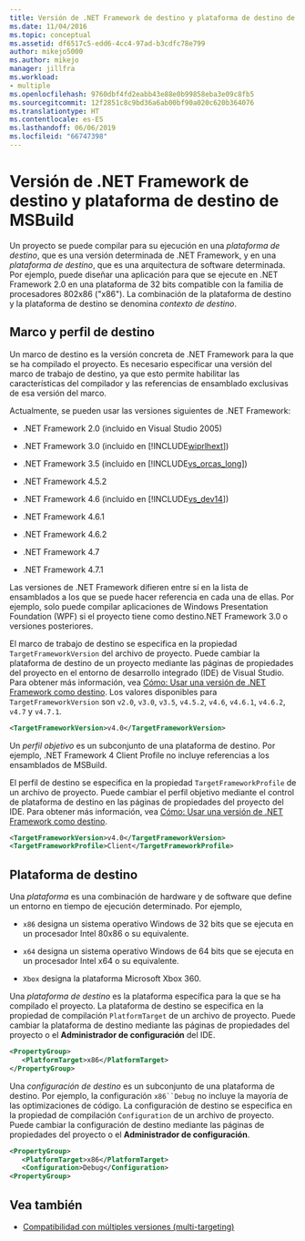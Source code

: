 ```yaml
---
title: Versión de .NET Framework de destino y plataforma de destino de MSBuild | Microsoft Docs
ms.date: 11/04/2016
ms.topic: conceptual
ms.assetid: df6517c5-edd6-4cc4-97ad-b3cdfc78e799
author: mikejo5000
ms.author: mikejo
manager: jillfra
ms.workload:
- multiple
ms.openlocfilehash: 9760dbf4fd2eabb43e88e0b99858eba3e09c8fb5
ms.sourcegitcommit: 12f2851c8c9bd36a6ab00bf90a020c620b364076
ms.translationtype: HT
ms.contentlocale: es-ES
ms.lasthandoff: 06/06/2019
ms.locfileid: "66747398"
---
```

# <a name="msbuild-target-framework-and-target-platform"></a>Versión de .NET Framework de destino y plataforma de destino de MSBuild
Un proyecto se puede compilar para su ejecución en una *plataforma de destino*, que es una versión determinada de .NET Framework, y en una *plataforma de destino*, que es una arquitectura de software determinada.  Por ejemplo, puede diseñar una aplicación para que se ejecute en .NET Framework 2.0 en una plataforma de 32 bits compatible con la familia de procesadores 802x86 ("x86"). La combinación de la plataforma de destino y la plataforma de destino se denomina *contexto de destino*.

## <a name="target-framework-and-profile"></a>Marco y perfil de destino
 Un marco de destino es la versión concreta de .NET Framework para la que se ha compilado el proyecto. Es necesario especificar una versión del marco de trabajo de destino, ya que esto permite habilitar las características del compilador y las referencias de ensamblado exclusivas de esa versión del marco.

 Actualmente, se pueden usar las versiones siguientes de .NET Framework:

- .NET Framework 2.0 (incluido en Visual Studio 2005)

- .NET Framework 3.0 (incluido en [!INCLUDE[wiprlhext](../debugger/includes/wiprlhext_md.md)])

- .NET Framework 3.5 (incluido en [!INCLUDE[vs_orcas_long](../debugger/includes/vs_orcas_long_md.md)])

- .NET Framework 4.5.2

- .NET Framework 4.6 (incluido en [!INCLUDE[vs_dev14](../misc/includes/vs_dev14_md.md)])

- .NET Framework 4.6.1

- .NET Framework 4.6.2

- .NET Framework 4.7

- .NET Framework 4.7.1

Las versiones de .NET Framework difieren entre sí en la lista de ensamblados a los que se puede hacer referencia en cada una de ellas. Por ejemplo, solo puede compilar aplicaciones de Windows Presentation Foundation (WPF) si el proyecto tiene como destino.NET Framework 3.0 o versiones posteriores.

El marco de trabajo de destino se especifica en la propiedad `TargetFrameworkVersion` del archivo de proyecto. Puede cambiar la plataforma de destino de un proyecto mediante las páginas de propiedades del proyecto en el entorno de desarrollo integrado (IDE) de Visual Studio. Para obtener más información, vea [Cómo: Usar una versión de .NET Framework como destino](../ide/how-to-target-a-version-of-the-dotnet-framework.md). Los valores disponibles para `TargetFrameworkVersion` son `v2.0`, `v3.0`, `v3.5`, `v4.5.2`, `v4.6`, `v4.6.1`, `v4.6.2`, `v4.7` y `v4.7.1`.

```xml
<TargetFrameworkVersion>v4.0</TargetFrameworkVersion>
```

 Un *perfil objetivo* es un subconjunto de una plataforma de destino. Por ejemplo, .NET Framework 4 Client Profile no incluye referencias a los ensamblados de MSBuild.

 El perfil de destino se especifica en la propiedad `TargetFrameworkProfile` de un archivo de proyecto. Puede cambiar el perfil objetivo mediante el control de plataforma de destino en las páginas de propiedades del proyecto del IDE. Para obtener más información, vea [Cómo: Usar una versión de .NET Framework como destino](../ide/how-to-target-a-version-of-the-dotnet-framework.md).

```xml
<TargetFrameworkVersion>v4.0</TargetFrameworkVersion>
<TargetFrameworkProfile>Client</TargetFrameworkProfile>
```

## <a name="target-platform"></a>Plataforma de destino
 Una *plataforma* es una combinación de hardware y de software que define un entorno en tiempo de ejecución determinado. Por ejemplo,

- `x86` designa un sistema operativo Windows de 32 bits que se ejecuta en un procesador Intel 80x86 o su equivalente.

- `x64` designa un sistema operativo Windows de 64 bits que se ejecuta en un procesador Intel x64 o su equivalente.

- `Xbox` designa la plataforma Microsoft Xbox 360.

Una *plataforma de destino* es la plataforma específica para la que se ha compilado el proyecto. La plataforma de destino se especifica en la propiedad de compilación `PlatformTarget` de un archivo de proyecto. Puede cambiar la plataforma de destino mediante las páginas de propiedades del proyecto o el **Administrador de configuración** del IDE.

```xml
<PropertyGroup>
   <PlatformTarget>x86</PlatformTarget>
</PropertyGroup>

```

Una *configuración de destino* es un subconjunto de una plataforma de destino. Por ejemplo, la configuración `x86``Debug` no incluye la mayoría de las optimizaciones de código. La configuración de destino se especifica en la propiedad de compilación `Configuration` de un archivo de proyecto. Puede cambiar la configuración de destino mediante las páginas de propiedades del proyecto o el **Administrador de configuración**.

```xml
<PropertyGroup>
   <PlatformTarget>x86</PlatformTarget>
   <Configuration>Debug</Configuration>
<PropertyGroup>

```

## <a name="see-also"></a>Vea también
- [Compatibilidad con múltiples versiones (multi-targeting)](../msbuild/msbuild-multitargeting-overview.md)
